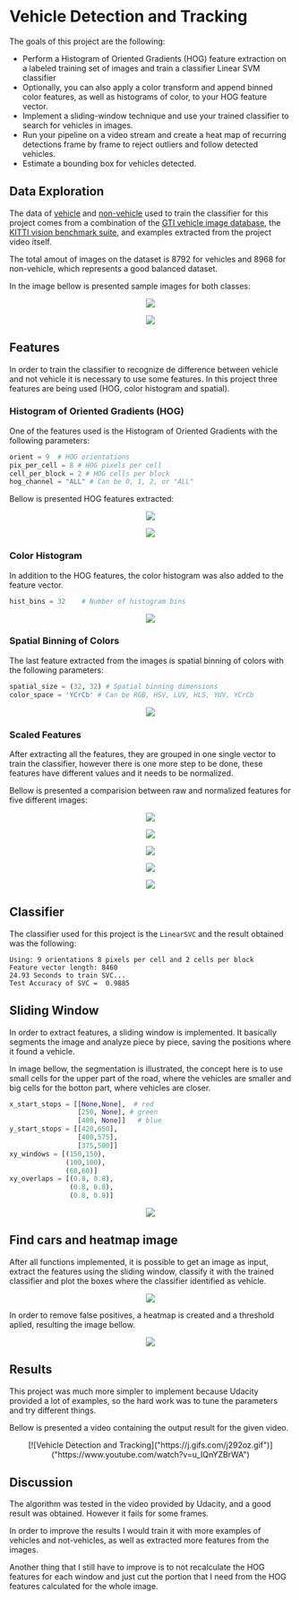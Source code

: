 # Vehicle Detection and Tracking

The goals of this project are the following:

* Perform a Histogram of Oriented Gradients (HOG) feature extraction on a labeled training set of images and train a classifier Linear SVM classifier
* Optionally, you can also apply a color transform and append binned color features, as well as histograms of color, to your HOG feature vector. 
* Implement a sliding-window technique and use your trained classifier to search for vehicles in images.
* Run your pipeline on a video stream and create a heat map of recurring detections frame by frame to reject outliers and follow detected vehicles.
* Estimate a bounding box for vehicles detected.

## Data Exploration

The data of [vehicle](https://s3.amazonaws.com/udacity-sdc/Vehicle_Tracking/vehicles.zip) and [non-vehicle](https://s3.amazonaws.com/udacity-sdc/Vehicle_Tracking/non-vehicles.zip) used to train the classifier for this project comes from a combination of the [GTI vehicle image database](http://www.gti.ssr.upm.es/data/Vehicle_database.html), the [KITTI vision benchmark suite](http://www.cvlibs.net/datasets/kitti/), and examples extracted from the project video itself.

The total amout of images on the dataset is 8792 for vehicles and 8968 for non-vehicle, which represents a good balanced dataset.

In the image bellow is presented sample images for both classes:

<p align="center"><img src="output_images/Exampleofcars.png"/></p>

<p align="center"><img src="output_images/Exampleofnotcars.png"/></p>

## Features
In order to train the classifier to recognize de difference between vehicle and not vehicle it is necessary to use some features. In this project three features are being used (HOG, color histogram and spatial).

### Histogram of Oriented Gradients (HOG)
One of the features used is the Histogram of Oriented Gradients with the following parameters:

```python
orient = 9  # HOG orientations
pix_per_cell = 8 # HOG pixels per cell
cell_per_block = 2 # HOG cells per block
hog_channel = "ALL" # Can be 0, 1, 2, or "ALL"
```

Bellow is presented HOG features extracted:

<p align="center"><img src="output_images/carhog.png"/></p>
<p align="center"><img src="output_images/notcarhog.png"/></p>

### Color Histogram
In addition to the HOG features, the color histogram was also added to the feature vector.

```python
hist_bins = 32    # Number of histogram bins
```

<p align="center"><img src="output_images/colorhistogram.png"/></p>

### Spatial Binning of Colors
The last feature extracted from the images is spatial binning of colors with the following parameters:

```python
spatial_size = (32, 32) # Spatial binning dimensions
color_space = 'YCrCb' # Can be RGB, HSV, LUV, HLS, YUV, YCrCb
```

<p align="center"><img src="output_images/binnedcolor.png"/></p>

### Scaled Features
After extracting all the features, they are grouped in one single vector to train the classifier, however there is one more step to be done, these features have different values and it needs to be normalized.

Bellow is presented a comparision between raw and normalized features for five different images:

<p align="center"><img src="output_images/scaled_feature_1.png"/></p>
<p align="center"><img src="output_images/scaled_feature_2.png"/></p>
<p align="center"><img src="output_images/scaled_feature_3.png"/></p>
<p align="center"><img src="output_images/scaled_feature_4.png"/></p>
<p align="center"><img src="output_images/scaled_feature_5.png"/></p>

## Classifier
The classifier used for this project is the `LinearSVC` and the result obtained was the following:

```
Using: 9 orientations 8 pixels per cell and 2 cells per block
Feature vector length: 8460
24.93 Seconds to train SVC...
Test Accuracy of SVC =  0.9885
```

## Sliding Window
In order to extract features, a sliding window is implemented. It basically segments the image and analyze piece by piece, saving the positions where it found a vehicle.

In image bellow, the segmentation is illustrated, the concept here is to use small cells for the upper part of the road, where the vehicles are smaller and big cells for the botton part, where vehicles are closer.

```python
x_start_stops = [[None,None],  # red
                 [250, None], # green
                 [400, None]]   # blue
y_start_stops = [[420,650],
                 [400,575],
                 [375,500]]
xy_windows = [(150,150),
              (100,100),
              (60,60)]
xy_overlaps = [(0.8, 0.8),
               (0.8, 0.8),
               (0.8, 0.8)]
```

<p align="center"><img src="output_images/SlidingWindow.png"/></p>

## Find cars and heatmap image
After all functions implemented, it is possible to get an image as input, extract the features using the sliding window, classify it with the trained classifier and plot the boxes where the classifier identified as vehicle.

<p align="center"><img src="output_images/Carsfound.png"/></p>

In order to remove false positives, a heatmap is created and a threshold aplied, resulting the image bellow.

<p align="center"><img src="output_images/HeatMap.png"/></p>

## Results
This project was much more simpler to implement because Udacity provided a lot of examples, so the hard work was to tune the parameters and try different things.

Bellow is presented a video containing the output result for the given video.

<p align="center">[![Vehicle Detection and Tracking]("https://j.gifs.com/j292oz.gif")]("https://www.youtube.com/watch?v=u_IQnYZBrWA")

## Discussion
The algorithm was tested in the video provided by Udacity, and a good result was obtained. However it fails for some frames.

In order to improve the results I would train it with more examples of vehicles and not-vehicles, as well as extracted more features from the images.

Another thing that I still have to improve is to not recalculate the HOG features for each window and just cut the portion that I need from the HOG features calculated for the whole image.

